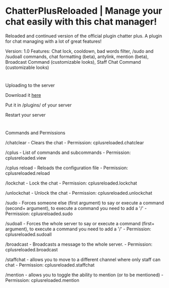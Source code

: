 # ChatterPlusReloaded | Manage your chat easily with this chat manager!
Reloaded and continued version of the official plugin chatter plus.
A plugin for chat managing with a lot of great features!

Version: 1.0
Features: Chat lock, cooldown, bad words filter, /sudo and /sudoall commands, chat formatting (beta), antylink, mention (beta), Broadcast Command (customizable looks), Staff Chat Command (customizable looks)
#
Uploading to the server 

Download it [here](https://www.spigotmc.org/resources/chatterplusreloaded.106347/)

Put it in /plugins/ of your server 

Restart your server
#
Commands and Permissions

/chatclear - Clears the chat - Permission: cplusreloaded.chatclear

/cplus - List of commands and subcommands - Permission: cplusreloaded.view

/cplus reload - Reloads the configuration file - Permission: cplusreloaded.reload

/lockchat - Lock the chat - Permission: cplusreloaded.lockchat

/unlockchat - Unlock the chat - Permission: cplusreloaded.unlockchat

/sudo - Forces someone else (first argument) to say or execute a command (second+ argument), to execute a command you need to add a '/' - Permission: cplusreloaded.sudo

/sudoall - Forces the whole server to say or execute a command (first+ argument), to execute a command you need to add a '/' - Permission: cplusreloaded.sudoall

/broadcast - Broadcasts a message to the whole server. - Permission: cplusreloaded.broadcast

/staffchat - allows you to move to a different channel where only staff can chat - Permission: cplusreloaded.staffchat

/mention - allows you to toggle the ability to mention (or to be mentioned) - Permission: cplusreloaded.mention

